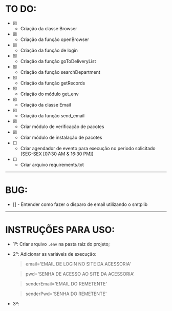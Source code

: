 # TO DO:
- [x] - Criação da classe Browser
- [x] - Criação da função openBrowser
- [x] - Criação da função de login
- [x] - Criação da função goToDeliveryList
- [x] - Criação da função searchDepartment
- [x] - Criação da função getRecords
- [x] - Criação do módulo get_env
- [x] - Criação da classe Email
- [x] - Criação da função send_email
- [x] - Criar módulo de verificação de pacotes
- [x] - Criar módulo de instalação de pacotes
- [ ] - Criar agendador de evento para execução no periodo solicitado (SEG-SEX [07:30 AM & 16:30 PM])
- [ ] - Criar arquivo requirements.txt

---
# BUG:
- [] - Entender como fazer o disparo de email utilizando o smtplib

---
# INSTRUÇÕES PARA USO:
- 1º: Criar arquivo `.env` na pasta raiz do projeto;
- 2º: Adicionar as variáveis de execução: 
 
    >email='EMAIL DE LOGIN NO SITE DA ACESSORIA'

    >pwd='SENHA DE ACESSO AO SITE DA ACESSORIA'

    >senderEmail='EMAIL DO REMETENTE'

    >senderPwd='SENHA DO REMETENTE' 

- 3º:  
